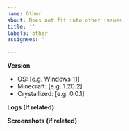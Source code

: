 ```yaml
---
name: Other
about: Does not fit into other issues
title: ''
labels: other
assignees: ''

---
```


**Version**
 - OS: [e.g. Windows 11]
 - Minecraft: [e.g. 1.20.2]
 - Crystallized: [e.g. 0.0.1]

**Logs (If related)**

**Screenshots (if related)**
